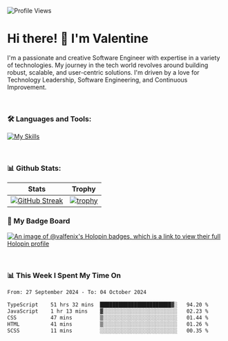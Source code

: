 
    
![Profile Views](https://komarev.com/ghpvc/?username=theodogwutech&color=blue)

# Hi there! 👋 I'm Valentine 
I'm a passionate and creative Software Engineer with expertise in a variety of technologies. My journey in the tech world revolves around building robust, scalable, and user-centric solutions. I'm driven by a love for Technology Leadership, Software Engineering, and Continuous Improvement.

<br />



### 🛠 Languages and Tools:

[![My Skills](https://skillicons.dev/icons?i=nodejs,js,nestjs,nextjs,react,vuejs,nuxtjs,express,tailwind,styledcomponents,materialui,mongodb,sequelize,mysql,postgres,pinia,redux,vite,html,css,pug,aws,prisma,bitbucket,bootstrap,emotion,git,gitlab,go,heroku,jest,netlify,nginx,npm,postman,rabbitmq,redis,supabase,svg,github,ts,ubuntu,vercel,vscode,yarn,powershell&perline=15)](https://skillicons.dev)

<br />

### 📊 Github Stats:

| Stats            | Trophy               |
|-----------------------|-------------------|
| [![GitHub Streak](https://streak-stats.demolab.com?user=theodogwutech&theme=great-gatsby&hide_border=true&border_radius=9.9)](https://git.io/streak-stats) | [![trophy](https://github-profile-trophy.vercel.app/?username=theodogwutech&theme=darkhub&column=7)](https://github.com/ryo-ma/github-profile-trophy) |

### 🥇 My Badge Board
[![An image of @valfenix's Holopin badges, which is a link to view their full Holopin profile](https://holopin.me/valfenix)](https://holopin.io/@valfenix)

<br />

### 📊 This Week I Spent My Time On
<!--START_SECTION:waka-->

```txt
From: 27 September 2024 - To: 04 October 2024

TypeScript    51 hrs 32 mins  ███████████████████████▓░   94.20 %
JavaScript    1 hr 13 mins    ▓░░░░░░░░░░░░░░░░░░░░░░░░   02.23 %
CSS           47 mins         ▒░░░░░░░░░░░░░░░░░░░░░░░░   01.44 %
HTML          41 mins         ▒░░░░░░░░░░░░░░░░░░░░░░░░   01.26 %
SCSS          11 mins         ░░░░░░░░░░░░░░░░░░░░░░░░░   00.35 %
```

<!--END_SECTION:waka-->




